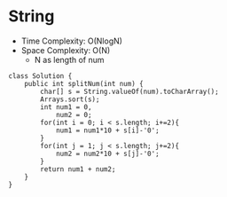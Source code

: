 # String
* Time Complexity: O(NlogN)
* Space Complexity: O(N)
	* N as length of num
```
class Solution {
    public int splitNum(int num) {
        char[] s = String.valueOf(num).toCharArray();
        Arrays.sort(s);
        int num1 = 0,
            num2 = 0;
        for(int i = 0; i < s.length; i+=2){
            num1 = num1*10 + s[i]-'0';
        }
        for(int j = 1; j < s.length; j+=2){
            num2 = num2*10 + s[j]-'0';
        }
        return num1 + num2;
    }
}
```